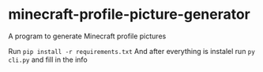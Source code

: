# minecraft-profile-picture-generator
A program to generate Minecraft profile pictures

Run `pip install -r requirements.txt`
And after everything is instalel run
`py cli.py` and fill in the info
